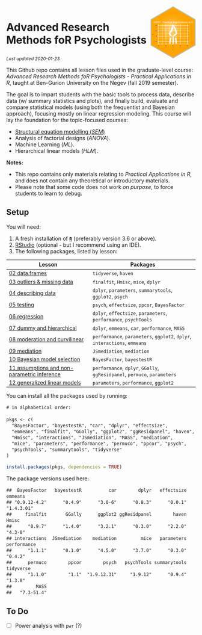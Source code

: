 
<img src='logo/BGUHex.png' align="right" height="139" />

# Advanced Research Methods foR Psychologists

<sub>*Last updated 2020-01-23.*</sub>

This Github repo contains all lesson files used in the graduate-level
course: *Advanced Research Methods foR Psychologists - Practical
Applications in R*, taught at Ben-Gurion University on the Negev (fall
2019 semester).

The goal is to impart students with the basic tools to process data,
describe data (w/ summary statistics and plots), and finally build,
evaluate and compare statistical models (using both the frequentist and
Bayesian approach), focusing mostly on linear regression modeling. This
course will lay the foundation for the topic-focused courses:

  - [Structural equation modelling
    (*SEM*)](https://github.com/mattansb/Structural-Equation-Modeling-foR-Psychologists)
  - Analysis of factorial designs (*ANOVA*).
  - Machine Learning (*ML*).
  - Hierarchical linear models (*HLM*).

**Notes:**

  - This repo contains only materials relating to *Practical
    Applications in R*, and does not contain any theoretical or
    introductory materials.  
  - Please note that some code does not work *on purpose*, to force
    students to learn to debug.

## Setup

You will need:

1.  A fresh installation of [**`R`**](https://cran.r-project.org/)
    (preferably version 3.6 or above).
2.  [RStudio](https://www.rstudio.com/products/rstudio/download/)
    (optional - but I recommend using an IDE).
3.  The following packages, listed by lesson:

| Lesson                                                                                              | Packages                                                                   |
| --------------------------------------------------------------------------------------------------- | -------------------------------------------------------------------------- |
| [02 data.frames](/02%20data.frames)                                                                 | `tidyverse`, `haven`                                                       |
| [03 outliers & missing data](/03%20outliers%20&%20missing%20data)                                   | `finalfit`, `Hmisc`, `mice`, `dplyr`                                       |
| [04 describing data](/04%20describing%20data)                                                       | `dplyr`, `parameters`, `summarytools`, `ggplot2`, `psych`                  |
| [05 testing](/05%20testing)                                                                         | `psych`, `effectsize`, `ppcor`, `BayesFactor`                              |
| [06 regression](/06%20regression)                                                                   | `dplyr`, `effectsize`, `parameters`, `performance`, `psychTools`           |
| [07 dummy and hierarchical](/07%20dummy%20and%20hierarchical)                                       | `dplyr`, `emmeans`, `car`, `performance`, `MASS`                           |
| [08 moderation and curvilinear](/08%20moderation%20and%20curvilinear)                               | `performance`, `parameters`, `ggplot2`, `dplyr`, `interactions`, `emmeans` |
| [09 mediation](/09%20mediation)                                                                     | `JSmediation`, `mediation`                                                 |
| [10 Bayesian model selection](/10%20Bayesian%20model%20selection)                                   | `BayesFactor`, `bayestestR`                                                |
| [11 assumptions and non-parametric inference](/11%20assumptions%20and%20non-parametric%20inference) | `performance`, `dplyr`, `GGally`, `ggResidpanel`, `permuco`, `parameters`  |
| [12 generalized linear models](/12%20generalized%20linear%20models)                                 | `parameters`, `performance`, `ggplot2`                                     |

You can install all the packages used by running:

    # in alphabetical order:

    pkgs <- c(
      "BayesFactor", "bayestestR", "car", "dplyr", "effectsize",
      "emmeans", "finalfit", "GGally", "ggplot2", "ggResidpanel", "haven",
      "Hmisc", "interactions", "JSmediation", "MASS", "mediation",
      "mice", "parameters", "performance", "permuco", "ppcor", "psych",
      "psychTools", "summarytools", "tidyverse"
    )

``` r
install.packages(pkgs, dependencies = TRUE)
```

The package versions used here:

    ##  BayesFactor   bayestestR          car        dplyr   effectsize      emmeans 
    ## "0.9.12-4.2"      "0.4.9"      "3.0-6"      "0.8.3"      "0.0.1"   "1.4.3.01" 
    ##     finalfit       GGally      ggplot2 ggResidpanel        haven        Hmisc 
    ##      "0.9.7"      "1.4.0"      "3.2.1"      "0.3.0"      "2.2.0"      "4.3-0" 
    ## interactions  JSmediation    mediation         mice   parameters  performance 
    ##      "1.1.1"      "0.1.0"      "4.5.0"      "3.7.0"      "0.3.0"      "0.4.2" 
    ##      permuco        ppcor        psych   psychTools summarytools    tidyverse 
    ##      "1.1.0"        "1.1"  "1.9.12.31"     "1.9.12"      "0.9.4"      "1.3.0" 
    ##         MASS 
    ##   "7.3-51.4"

## To Do

  - [ ] Power analysis with `pwr` (?)
